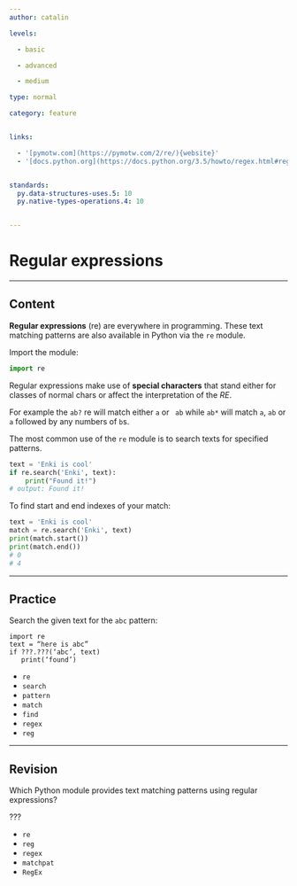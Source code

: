 ```yaml
---
author: catalin

levels:

  - basic

  - advanced

  - medium

type: normal

category: feature


links:

  - '[pymotw.com](https://pymotw.com/2/re/){website}'
  - '[docs.python.org](https://docs.python.org/3.5/howto/regex.html#regex-howto){website}'


standards:
  py.data-structures-uses.5: 10
  py.native-types-operations.4: 10


---
```


# Regular expressions

---
## Content

**Regular expressions** (re) are everywhere in programming. These text matching patterns are also available in Python via the `re` module.

Import the module:
```python
import re
```

Regular expressions make use of **special characters** that stand either for classes of normal chars or affect the interpretation of the *RE*.

For example the `ab?` re will match either `a`  or ` ab` while `ab*` will match `a`, `ab` or `a` followed by any numbers of `b`s.

The most common use of the `re` module is to search texts for specified patterns.
```python
text = 'Enki is cool'
if re.search('Enki', text):
    print("Found it!")
# output: Found it!
```

To find start and end indexes of your match:
```python
text = 'Enki is cool'
match = re.search('Enki', text)
print(match.start())
print(match.end())
# 0
# 4
```

---
## Practice

Search the given text for the `abc` pattern:

```
import re
text = “here is abc”
if ???.???(‘abc’, text)
   print(‘found’)
```

* `re`
* `search`
* `pattern`
* `match`
* `find`
* `regex`
* `reg`

---
## Revision

Which Python module provides text matching patterns using regular expressions?

???


* `re`
* `reg`
* `regex`
* `matchpat`
* `RegEx`
